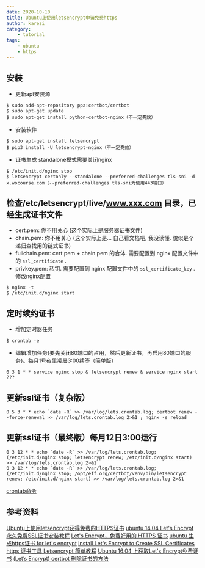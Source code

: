 ```yaml
---
date: 2020-10-10
title: Ubuntu上使用letsencrypt申请免费https
author: karezi
category: 
    - tutorial
tags:
    - ubuntu
    - https
---
```

## 安装
- 更新apt安装源
```
$ sudo add-apt-repository ppa:certbot/certbot
$ sudo apt-get update
$ sudo apt-get install python-certbot-nginx（不一定奏效）
```

- 安装软件
```
$ sudo apt-get install letsencrypt
$ pip3 install -U letsencrypt-nginx（不一定奏效）
```
- 证书生成
standalone模式需要关闭nginx
```
$ /etc/init.d/nginx stop
$ letsencrypt certonly --standalone --preferred-challenges tls-sni -d x.wocourse.com（--preferred-challenges tls-sni为使用443端口）
```

## 检查/etc/letsencrypt/live/www.xxx.com 目录，已经生成证书文件
- cert.pem: 你不用关心 (这个实际上是服务器证书文件)
- chain.pem: 你不用关心 (这个实际上是… 自己看文档吧, 我没读懂. 貌似是个递归查找用的链式证书)
- fullchain.pem: cert.pem + chain.pem 的合体. 需要配置到 nginx 配置文件中的 `ssl_certificate` . 
- privkey.pem: 私钥. 需要配置到 nginx 配置文件中的 `ssl_certificate_key` .
修改nginx配置
```
$ nginx -t
$ /etc/init.d/nginx start
```

## 定时续约证书
- 增加定时器任务
```
$ crontab -e
```
- 编辑增加任务(要先关闭80端口的占用，然后更新证书，再启用80端口的服务)。每月1号夜里凌晨3:00续签（简单版）
```
0 3 1 * * service nginx stop & letsencrypt renew & service nginx start
???
```
## 更新ssl证书（复杂版）
```
0 5 3 * * echo `date -R` >> /var/log/lets.crontab.log; certbot renew --force-renewal >> /var/log/lets.crontab.log 2>&1 ; nginx -s reload
```
## 更新ssl证书（最终版）每月12日3:00运行
```
0 3 12 * * echo `date -R` >> /var/log/lets.crontab.log; (/etc/init.d/nginx stop; letsencrypt renew; /etc/init.d/nginx start) >> /var/log/lets.crontab.log 2>&1
0 3 12 * * echo `date -R` >> /var/log/lets.crontab.log; (/etc/init.d/nginx stop; /opt/eff.org/certbot/venv/bin/letsencrypt renew; /etc/init.d/nginx start) >> /var/log/lets.crontab.log 2>&1
```
[crontab命令](https://www.cnblogs.com/peida/archive/2013/01/08/2850483.html)

## 参考资料
[Ubuntu上使用letsencrypt获得免费的HTTPS证书](https://zhuanlan.zhihu.com/p/29708546)
[ubuntu 14.04 Let's Encrypt永久免费SSL证书安装教程](https://blog.csdn.net/tianjiewang/article/details/79627941)
[Let's Encrypt，免费好用的 HTTPS 证书](https://imququ.com/post/letsencrypt-certificate.html)
[ubuntu 生成https证书 for let's encrypt](https://www.cnblogs.com/gabin/p/6844481.html)
[Install Let's Encrypt to Create SSL Certificates](https://www.linode.com/docs/security/ssl/install-lets-encrypt-to-create-ssl-certificates/)
[https 证书工具 Letsencrypt 简单教程](https://blog.csdn.net/Dancen/article/details/81311688)
[Ubuntu 16.04 上获取Let's Encrypt免费证书](https://blog.csdn.net/kangear/article/details/80546945)
[(Let’s Encrypt) certbot 删除证书的方法](https://www.liuhaolin.com/note/295.html)